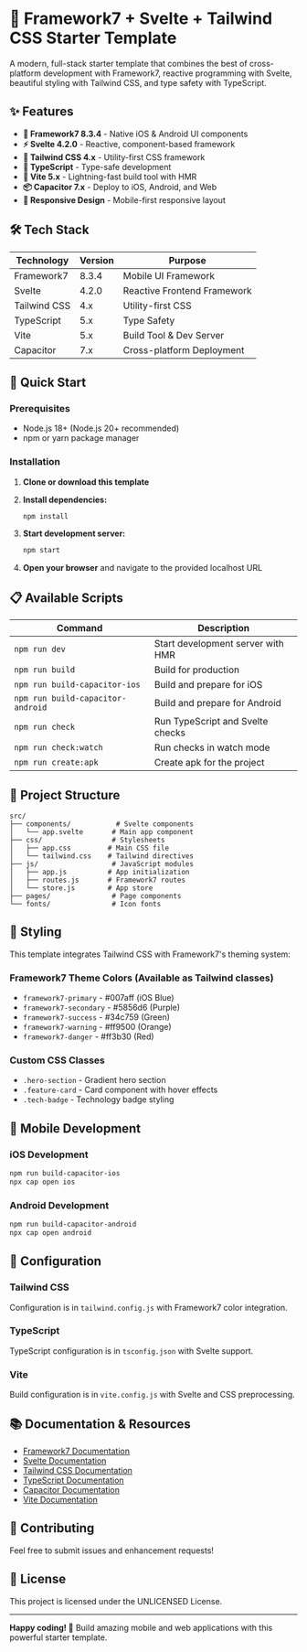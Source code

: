# 🚀 Framework7 + Svelte + Tailwind CSS Starter Template

A modern, full-stack starter template that combines the best of cross-platform development with Framework7, reactive programming with Svelte, beautiful styling with Tailwind CSS, and type safety with TypeScript.

## ✨ Features

- **📱 Framework7 8.3.4** - Native iOS & Android UI components
- **⚡ Svelte 4.2.0** - Reactive, component-based framework
- **🎨 Tailwind CSS 4.x** - Utility-first CSS framework
- **🔧 TypeScript** - Type-safe development
- **🚄 Vite 5.x** - Lightning-fast build tool with HMR
- **📦 Capacitor 7.x** - Deploy to iOS, Android, and Web
- **📱 Responsive Design** - Mobile-first responsive layout

## 🛠️ Tech Stack

| Technology | Version | Purpose |
|------------|---------|---------|
| Framework7 | 8.3.4 | Mobile UI Framework |
| Svelte | 4.2.0 | Reactive Frontend Framework |
| Tailwind CSS | 4.x | Utility-first CSS |
| TypeScript | 5.x | Type Safety |
| Vite | 5.x | Build Tool & Dev Server |
| Capacitor | 7.x | Cross-platform Deployment |

## 🚀 Quick Start

### Prerequisites

- Node.js 18+ (Node.js 20+ recommended)
- npm or yarn package manager

### Installation

1. **Clone or download this template**
2. **Install dependencies:**
   ```bash
   npm install
   ```

3. **Start development server:**
   ```bash
   npm start
   ```

4. **Open your browser** and navigate to the provided localhost URL

## 📋 Available Scripts

| Command | Description |
|---------|-------------|
| `npm run dev` | Start development server with HMR |
| `npm run build` | Build for production |
| `npm run build-capacitor-ios` | Build and prepare for iOS |
| `npm run build-capacitor-android` | Build and prepare for Android |
| `npm run check` | Run TypeScript and Svelte checks |
| `npm run check:watch` | Run checks in watch mode |
| `npm run create:apk`  | Create apk for the project|

## 📁 Project Structure

```
src/
├── components/           # Svelte components
│   └── app.svelte       # Main app component
├── css/                 # Stylesheets
│   ├── app.css         # Main CSS file
│   └── tailwind.css    # Tailwind directives
├── js/                  # JavaScript modules
│   ├── app.js          # App initialization
│   ├── routes.js       # Framework7 routes
│   └── store.js        # App store
├── pages/               # Page components
└── fonts/               # Icon fonts
```

## 🎨 Styling

This template integrates Tailwind CSS with Framework7's theming system:

### Framework7 Theme Colors (Available as Tailwind classes)
- `framework7-primary` - #007aff (iOS Blue)
- `framework7-secondary` - #5856d6 (Purple)
- `framework7-success` - #34c759 (Green)
- `framework7-warning` - #ff9500 (Orange)
- `framework7-danger` - #ff3b30 (Red)

### Custom CSS Classes
- `.hero-section` - Gradient hero section
- `.feature-card` - Card component with hover effects
- `.tech-badge` - Technology badge styling

## 📱 Mobile Development

### iOS Development
```bash
npm run build-capacitor-ios
npx cap open ios
```

### Android Development
```bash
npm run build-capacitor-android
npx cap open android
```

## 🔧 Configuration

### Tailwind CSS
Configuration is in `tailwind.config.js` with Framework7 color integration.

### TypeScript
TypeScript configuration is in `tsconfig.json` with Svelte support.

### Vite
Build configuration is in `vite.config.js` with Svelte and CSS preprocessing.


## 📚 Documentation & Resources

- [Framework7 Documentation](https://framework7.io)
- [Svelte Documentation](https://svelte.dev)
- [Tailwind CSS Documentation](https://tailwindcss.com)
- [TypeScript Documentation](https://www.typescriptlang.org)
- [Capacitor Documentation](https://capacitorjs.com)
- [Vite Documentation](https://vitejs.dev)

## 🤝 Contributing

Feel free to submit issues and enhancement requests!

## 📄 License

This project is licensed under the UNLICENSED License.

---

**Happy coding! 🎉** Build amazing mobile and web applications with this powerful starter template.
